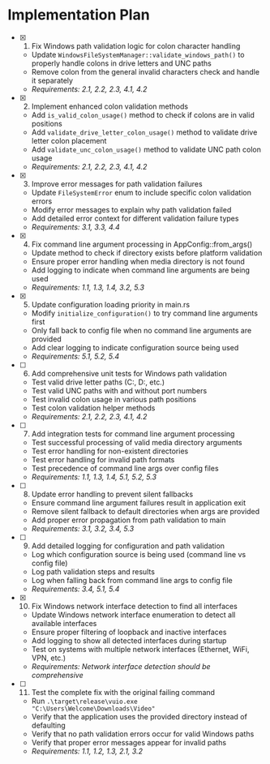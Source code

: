 # Implementation Plan

- [x] 1. Fix Windows path validation logic for colon character handling

  - Update `WindowsFileSystemManager::validate_windows_path()` to properly handle colons in drive letters and UNC paths
  - Remove colon from the general invalid characters check and handle it separately
  - _Requirements: 2.1, 2.2, 2.3, 4.1, 4.2_

- [x] 2. Implement enhanced colon validation methods

  - Add `is_valid_colon_usage()` method to check if colons are in valid positions
  - Add `validate_drive_letter_colon_usage()` method to validate drive letter colon placement
  - Add `validate_unc_colon_usage()` method to validate UNC path colon usage
  - _Requirements: 2.1, 2.2, 2.3, 4.1, 4.2_

- [x] 3. Improve error messages for path validation failures

  - Update `FileSystemError` enum to include specific colon validation errors
  - Modify error messages to explain why path validation failed
  - Add detailed error context for different validation failure types
  - _Requirements: 3.1, 3.3, 4.4_

- [x] 4. Fix command line argument processing in AppConfig::from_args()

  - Update method to check if directory exists before platform validation
  - Ensure proper error handling when media directory is not found
  - Add logging to indicate when command line arguments are being used
  - _Requirements: 1.1, 1.3, 1.4, 3.2, 5.3_

- [x] 5. Update configuration loading priority in main.rs

  - Modify `initialize_configuration()` to try command line arguments first
  - Only fall back to config file when no command line arguments are provided
  - Add clear logging to indicate configuration source being used
  - _Requirements: 5.1, 5.2, 5.4_

- [ ] 6. Add comprehensive unit tests for Windows path validation
  - Test valid drive letter paths (C:\, D:\, etc.)
  - Test valid UNC paths with and without port numbers
  - Test invalid colon usage in various path positions
  - Test colon validation helper methods
  - _Requirements: 2.1, 2.2, 2.3, 4.1, 4.2_

- [ ] 7. Add integration tests for command line argument processing
  - Test successful processing of valid media directory arguments
  - Test error handling for non-existent directories
  - Test error handling for invalid path formats
  - Test precedence of command line args over config files
  - _Requirements: 1.1, 1.3, 1.4, 5.1, 5.2, 5.3_

- [ ] 8. Update error handling to prevent silent fallbacks
  - Ensure command line argument failures result in application exit
  - Remove silent fallback to default directories when args are provided
  - Add proper error propagation from path validation to main
  - _Requirements: 3.1, 3.2, 3.4, 5.3_

- [ ] 9. Add detailed logging for configuration and path validation
  - Log which configuration source is being used (command line vs config file)
  - Log path validation steps and results
  - Log when falling back from command line args to config file
  - _Requirements: 3.4, 5.1, 5.4_

- [x] 10. Fix Windows network interface detection to find all interfaces

  - Update Windows network interface enumeration to detect all available interfaces
  - Ensure proper filtering of loopback and inactive interfaces
  - Add logging to show all detected interfaces during startup
  - Test on systems with multiple network interfaces (Ethernet, WiFi, VPN, etc.)
  - _Requirements: Network interface detection should be comprehensive_

- [ ] 11. Test the complete fix with the original failing command
  - Run `.\target\release\vuio.exe "C:\Users\Welcome\Downloads\Video"` 
  - Verify that the application uses the provided directory instead of defaulting
  - Verify that no path validation errors occur for valid Windows paths
  - Verify that proper error messages appear for invalid paths
  - _Requirements: 1.1, 1.2, 1.3, 2.1, 3.2_